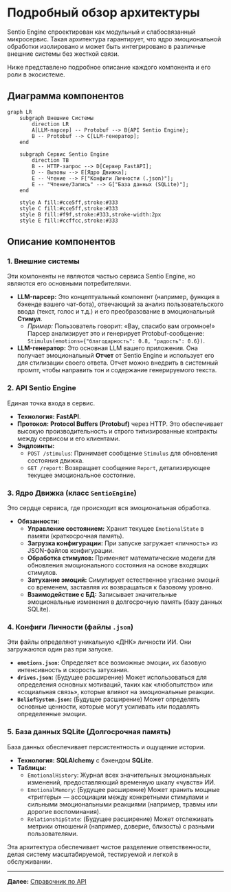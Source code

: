 # Подробный обзор архитектуры

Sentio Engine спроектирован как модульный и слабосвязанный микросервис. Такая архитектура гарантирует, что ядро эмоциональной обработки изолировано и может быть интегрировано в различные внешние системы без жесткой связи.

Ниже представлено подробное описание каждого компонента и его роли в экосистеме.

## Диаграмма компонентов

```mermaid
graph LR
    subgraph Внешние Системы
        direction LR
        A[LLM-парсер] -- Protobuf --> B{API Sentio Engine};
        B -- Protobuf --> C[LLM-генератор];
    end

    subgraph Сервис Sentio Engine
        direction TB
        B -- HTTP-запрос --> D[Сервер FastAPI];
        D -- Вызовы --> E[Ядро Движка];
        E -- Чтение --> F["Конфиги Личности (.json)"];
        E -- "Чтение/Запись" --> G["База данных (SQLite)"];
    end

    style A fill:#cce5ff,stroke:#333
    style C fill:#cce5ff,stroke:#333
    style B fill:#f9f,stroke:#333,stroke-width:2px
    style E fill:#ccffcc,stroke:#333
```

## Описание компонентов

### 1. Внешние системы

Эти компоненты не являются частью сервиса Sentio Engine, но являются его основными потребителями.

*   **LLM-парсер:** Это концептуальный компонент (например, функция в бэкенде вашего чат-бота), отвечающий за анализ пользовательского ввода (текст, голос и т.д.) и его преобразование в эмоциональный **Стимул**.
    *   *Пример:* Пользователь говорит: «Вау, спасибо вам огромное!» Парсер анализирует это и генерирует Protobuf-сообщение: `Stimulus(emotions={"благодарность": 0.8, "радость": 0.6})`.
*   **LLM-генератор:** Это основная LLM вашего приложения. Она получает эмоциональный **Отчет** от Sentio Engine и использует его для стилизации своего ответа. Отчет можно внедрить в системный промпт, чтобы направить тон и содержание генерируемого текста.

### 2. API Sentio Engine

Единая точка входа в сервис.

*   **Технология:** **FastAPI**.
*   **Протокол:** **Protocol Buffers (Protobuf)** через HTTP. Это обеспечивает высокую производительность и строго типизированные контракты между сервисом и его клиентами.
*   **Эндпоинты:**
    *   `POST /stimulus`: Принимает сообщение `Stimulus` для обновления состояния движка.
    *   `GET /report`: Возвращает сообщение `Report`, детализирующее текущее эмоциональное состояние.

### 3. Ядро Движка (класс `SentioEngine`)

Это сердце сервиса, где происходит вся эмоциональная обработка.

*   **Обязанности:**
    *   **Управление состоянием:** Хранит текущее `EmotionalState` в памяти (краткосрочная память).
    *   **Загрузка конфигурации:** При запуске загружает «личность» из JSON-файлов конфигурации.
    *   **Обработка стимулов:** Применяет математические модели для обновления эмоционального состояния на основе входящих стимулов.
    *   **Затухание эмоций:** Симулирует естественное угасание эмоций со временем, заставляя их возвращаться к базовому уровню.
    *   **Взаимодействие с БД:** Записывает значительные эмоциональные изменения в долгосрочную память (базу данных SQLite).

### 4. Конфиги Личности (файлы `.json`)

Эти файлы определяют уникальную «ДНК» личности ИИ. Они загружаются один раз при запуске.

*   **`emotions.json`:** Определяет все возможные эмоции, их базовую интенсивность и скорость затухания.
*   **`drives.json`:** (Будущее расширение) Может использоваться для определения основных мотиваций, таких как «любопытство» или «социальная связь», которые влияют на эмоциональные реакции.
*   **`BeliefSystem.json`:** (Будущее расширение) Может определять основные ценности, которые могут усиливать или подавлять определенные эмоции.

### 5. База данных SQLite (Долгосрочная память)

База данных обеспечивает персистентность и ощущение истории.

*   **Технология:** **SQLAlchemy** с бэкендом **SQLite**.
*   **Таблицы:**
    *   `EmotionalHistory`: Журнал всех значительных эмоциональных изменений, предоставляющий временную шкалу «чувств» ИИ.
    *   `EmotionalMemory`: (Будущее расширение) Может хранить мощные «триггеры» — ассоциации между конкретными стимулами и сильными эмоциональными реакциями (например, травмы или дорогие воспоминания).
    *   `RelationshipState`: (Будущее расширение) Может отслеживать метрики отношений (например, доверие, близость) с разными пользователями.

Эта архитектура обеспечивает чистое разделение ответственности, делая систему масштабируемой, тестируемой и легкой в обслуживании.

---

**Далее:** [Справочник по API](./03_api_reference.md)
